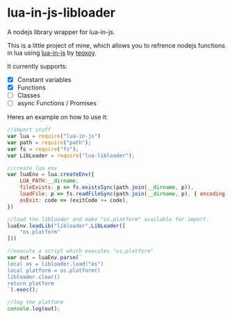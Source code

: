 
# lua-in-js-libloader
A nodejs library wrapper for lua-in-js.

This is a little project of mine, which allows you to refrence nodejs functions in lua using [lua-in-js](https://github.com/teoxoy/lua-in-js) by [teoxoy](https://github.com/teoxoy).

It currently supports:

 - [x] Constant variables
 - [x] Functions
 - [ ] Classes
 - [ ] async Functions / Promises

Heres an example on how to use it:
```javascript
//import stuff
var lua = require("lua-in-js")
var path = require("path");
var fs = require("fs");
var LibLoader = require("lua-libloader");

//create lua env
var luaEnv = lua.createEnv({
    LUA_PATH:__dirname,
    fileExists: p => fs.existsSync(path.join(__dirname, p)),
    loadFile: p => fs.readFileSync(path.join(__dirname, p), { encoding: 'utf8' }),
    osExit: code => (exitCode += code),
})

//load the libloader and make "os.platform" available for import.
luaEnv.loadLib("libloader",LibLoader([
    "os.platform"
]))

//execute a script which executes "os.platform"
var out = luaEnv.parse(`
local os = libloader.load("os")
local platform = os.platform()
libloader.clear()
return platform
`).exec();

//log the platform
console.log(out);
```
